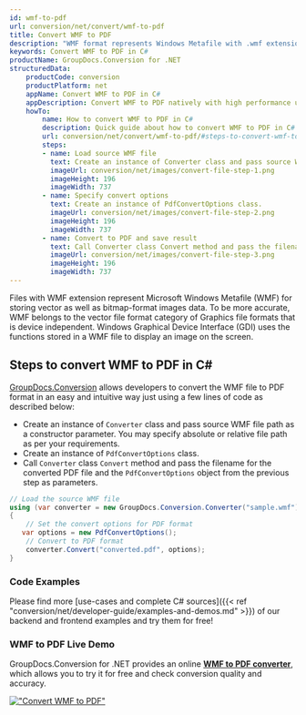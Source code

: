 ```yaml
---
id: wmf-to-pdf
url: conversion/net/convert/wmf-to-pdf
title: Convert WMF to PDF
description: "WMF format represents Windows Metafile with .wmf extension. Learn how to convert WMF to PDF file programmatically in C# language using GroupDocs.Conversion for .NET library."
keywords: Convert WMF to PDF in C#
productName: GroupDocs.Conversion for .NET
structuredData:
    productCode: conversion
    productPlatform: net
    appName: Convert WMF to PDF in C#
    appDescription: Convert WMF to PDF natively with high performance using C# language and server side GroupDocs.Conversion for .NET APIs, without the use of any software like Microsoft or Open Office.
    howTo:
        name: How to convert WMF to PDF in C# 
        description: Quick guide about how to convert WMF to PDF in C# with high performance and accuracy.
        url: conversion/net/convert/wmf-to-pdf/#steps-to-convert-wmf-to-pdf-in-c
        steps:
        - name: Load source WMF file 
          text: Create an instance of Converter class and pass source WMF file path as a constructor parameter. You may specify absolute or relative file path as per your requirements. 
          imageUrl: conversion/net/images/convert-file-step-1.png
          imageHeight: 196
          imageWidth: 737
        - name: Specify convert options 
          text: Create an instance of PdfConvertOptions class.
          imageUrl: conversion/net/images/convert-file-step-2.png
          imageHeight: 196
          imageWidth: 737
        - name: Convert to PDF and save result 
          text: Call Converter class Convert method and pass the filename for the converted HTML file and the PdfConvertOptions object from the previous step as parameters.
          imageUrl: conversion/net/images/convert-file-step-3.png
          imageHeight: 196
          imageWidth: 737
---
```


Files with WMF extension represent Microsoft Windows Metafile (WMF) for storing vector as well as bitmap-format images data. To be more accurate, WMF belongs to the vector file format category of Graphics file formats that is device independent. Windows Graphical Device Interface (GDI) uses the functions stored in a WMF file to display an image on the screen.

## Steps to convert WMF to PDF in C#

[GroupDocs.Conversion](https://products.groupdocs.com/conversion/net) allows developers to convert the WMF file to PDF format in an easy and intuitive way just using a few lines of code as described below:

* Create an instance of `Converter` class and pass source WMF file path as a constructor parameter. You may specify absolute or relative file path as per your requirements. 
* Create an instance of `PdfConvertOptions` class.
* Call `Converter` class `Convert` method and pass the filename for the converted PDF file and the `PdfConvertOptions` object from the previous step as parameters.

```csharp
// Load the source WMF file
using (var converter = new GroupDocs.Conversion.Converter("sample.wmf"))
{
    // Set the convert options for PDF format
   var options = new PdfConvertOptions();
    // Convert to PDF format
    converter.Convert("converted.pdf", options);
}
```

### Code Examples

Please find more [use-cases and complete C# sources]({{< ref "conversion/net/developer-guide/examples-and-demos.md" >}}) of our backend and frontend examples and try them for free!

### WMF to PDF Live Demo

GroupDocs.Conversion for .NET provides an online [**WMF to PDF converter**](https://products.groupdocs.app/conversion/wmf-to-pdf), which allows you to try it for free and check conversion quality and accuracy.

[!["Convert WMF to PDF"](conversion/net/images/convert-to-pdf/convert-wmf-to-pdf.png)](https://products.groupdocs.app/conversion/wmf-to-pdf)
